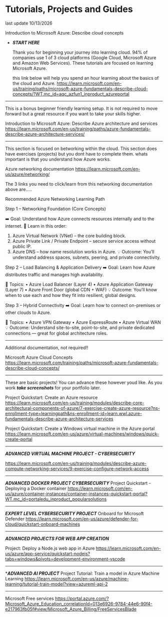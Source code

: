 # Tutorials, Projects and Guides

last update 10/13/2026

Introduction to Microsoft Azure: Describe cloud concepts
- ***START HERE***

  Thank you for beginning your journey into learning cloud. 94% of companies use 1 of 3 cloud platforms (Google Cloud, Microsoft Azure and Amazon Web Services). These tutorials are focused on learning Microsoft Azure.

  this link below will help you spend an hour learning about the basics of the cloud and Azure.
https://learn.microsoft.com/en-us/training/paths/microsoft-azure-fundamentals-describe-cloud-concepts/?WT.mc_id=aqc_azfun1_inproduct_azureportal

---------------
This is a bonus beginner friendly learning setup. It is not required to move forward but a great resource if you want to take your skills higher.

Introduction to Microsoft Azure: Describe Azure architecture and services
https://learn.microsoft.com/en-us/training/paths/azure-fundamentals-describe-azure-architecture-services/

------------
This section is focused on betworking within the cloud. This section does have exercises (projects) but you dont have to complete them. whats important is that you understand how Azure works.


Azure networking documentation
https://learn.microsoft.com/en-us/azure/networking/

The 3 links you need to click/learn from this networking documentation above are.....


Recommended Azure Networking Learning Path

Step 1 – Networking Foundation (Core Concepts)

➡️ Goal: Understand how Azure connects resources internally and to the internet.
 📘 Learn in this order:
 
1.	Azure Virtual Network (VNet) – the core building block.
2.	Azure Private Link / Private Endpoint – secure service access without public IP.
3.	Azure DNS – how name resolution works in Azure.
💡 Outcome: You’ll understand address spaces, subnets, peering, and private connectivity.

Step 2 – Load Balancing & Application Delivery
➡️ Goal: Learn how Azure distributes traffic and manages high availability.

 📘 Topics:
•	Azure Load Balancer (Layer 4)
•	Azure Application Gateway (Layer 7)
•	Azure Front Door (global CDN + WAF)
💡 Outcome: You’ll know when to use each and how they fit into resilient, global designs.

Step 3 – Hybrid Connectivity
➡️ Goal: Learn how to connect on-premises or other clouds to Azure.

 📘 Topics:
•	Azure VPN Gateway
•	Azure ExpressRoute
•	Azure Virtual WAN
💡 Outcome: Understand site-to-site, point-to-site, and private dedicated connections — great for global architecture roles.

----------------------------
Additional documentation, not required!!

Microsoft Azure Cloud Concepts
https://learn.microsoft.com/training/paths/microsoft-azure-fundamentals-describe-cloud-concepts/

----------
These are basic projects! You can advance these however youd like. As you work ***take screenshots*** for your portfolio later. 

Project Quickstart: Create an Azure resource 
https://learn.microsoft.com/en-us/training/modules/describe-core-architectural-components-of-azure/7-exercise-create-azure-resource?ns-enrollment-type=learningpath&ns-enrollment-id=learn.wwl.azure-fundamentals-describe-azure-architecture-services

Project Quickstart: Create a Windows virtual machine in the Azure portal
https://learn.microsoft.com/en-us/azure/virtual-machines/windows/quick-create-portal

-------
***ADVANCED VIRTUAL MACHINE PROJECT - CYBERSECURITY***

https://learn.microsoft.com/en-us/training/modules/describe-azure-compute-networking-services/9-exercise-configure-network-access

-------
***ADVANCED DOCKER PROJECT CYBERSECURITY***
Project Quickstart -Deploying a Docker container
https://learn.microsoft.com/en-us/azure/container-instances/container-instances-quickstart-portal?WT.mc_id=portaledu_inproduct_popularsolutions

------------------
***EXPERT LEVEL CYBERSECURITY PROJECT***
Onboard for Microsoft Defender
https://learn.microsoft.com/en-us/azure/defender-for-cloud/quickstart-onboard-machines

------------------
***ADVANCED PROJECTS FOR WEB APP CREATION***

Project: Deploy a Node.js web app in Azure
 https://learn.microsoft.com/en-us/azure/app-service/quickstart-nodejs?tabs=windows&pivots=development-environment-vscode

--------

****ADVANCED AI PROJECT***
Project Tutorial: Train a model in Azure Machine Learning
https://learn.microsoft.com/en-us/azure/machine-learning/tutorial-train-model?view=azureml-api-2

---------

Microsoft Free services
https://portal.azure.com/?Microsoft_Azure_Education_correlationId=013e6926-9784-44e6-90f4-e217963fb05f#view/Microsoft_Azure_Billing/FreeServicesBlade


